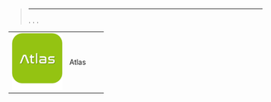 
# 


>****
>. . .
> [](https://market.jeedom.com/index.php?v=d&p=market&type=plugin&categorie=home+automation+protocol) 


| | | | |
|--- | --- | --- | ---|
|<img src="atlas/atlas_icon.png" class="pluginLogo" width="100" />|Atlas||[](atlas/index.md)[](atlas/beta/index.md)<br/>[](https://market.jeedom.com/index.php?v=d&p=market_display&id=4195)<br/>[](atlas/changelog.md)[](atlas/beta/changelog.md)|

